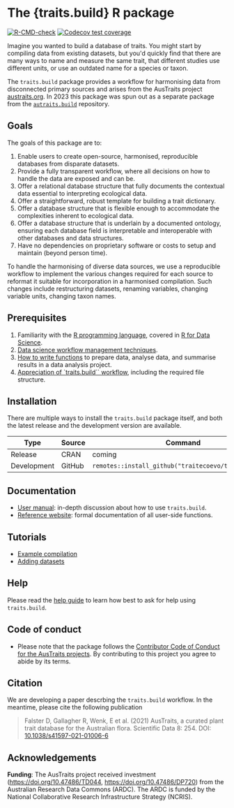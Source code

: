 
# The {traits.build} R package

<!-- badges: start -->
[![R-CMD-check](https://github.com/traitecoevo/traits.build/actions/workflows/R-CMD-check.yml/badge.svg)](https://github.com/traitecoevo/traits.build/actions/workflows/R-CMD-check.yml)
[![Codecov test coverage](https://codecov.io/gh/traitecoevo/traits.build/branch/develop/graph/badge.svg)](https://app.codecov.io/gh/traitecoevo/traits.build?branch=develop)
<!-- badges: end -->


Imagine you wanted to build a database of traits. You might start by compiling data from existing datasets, but you'd quickly find that there are many ways to name and measure the same trait, that different studies use different units, or use an outdated name for a species or taxon.

The `traits.build` package provides a workflow for harmonising data from 
disconnected primary sources and arises from the AusTraits project [austraits.org](https://austraits.org). In 2023 this package was spun out as a separate package from the [`autraits.build`](http://traitecoevo.github.io/austraits.build/) repository.

## Goals

The goals of this package are to:

1.  Enable users to create open-source, harmonised, reproducible databases from disparate datasets.
2.  Provide a fully transparent workflow, where all decisions on how to handle the data are exposed and can be.
3.  Offer a relational database structure that fully documents the contextual data essential to interpreting ecological data.
4.  Offer a straightforward, robust template for building a trait dictionary.
5.  Offer a database structure that is flexible enough to accommodate the complexities inherent to ecological data.
6.  Offer a database structure that is underlain by a documented ontology, ensuring each database field is interpretable and interoperable with other databases and data structures.
7. Have no dependencies on proprietary software or costs to setup and maintain (beyond person time).

To handle the harmonising of diverse data sources, we use a reproducible
workflow to implement the various changes required for each source to
reformat it suitable for incorporation in a harmonised compilation. Such changes include restructuring datasets, renaming variables, changing variable
units, changing taxon names.

## Prerequisites

1. Familiarity with the [R programming language](https://www.r-project.org/), covered in [R for Data Science](https://r4ds.had.co.nz/).
2. [Data science workflow management techniques](https://rstats.wtf/index.html).
3. [How to write functions](https://r4ds.had.co.nz/functions.html) to prepare data, analyse data, and summarise results in a data analysis project.
4. [Appreciation of `traits.build`` workflow](https://traitecoevo.github.io/traits.build-book/), including the required file structure.

## Installation 

There are multiple ways to install the `traits.build` package itself, and both the latest release and the development version are available.

| Type        | Source   | Command                                                           |
|-------------|----------|-------------------------------------------------------------------|
| Release     | CRAN     | coming                                     |
| Development | GitHub   | `remotes::install_github("traitecoevo/traits.build")`                     |

<!-- ## Get started in 5(?) minutes

The 5-minute video at <xxx> demonstrates the use of `traits.build` using an template example compilation. This template is also used in chapters
of the [user manual](https://traitecoevo.github.io/traits.build-book/).

-- [![](./man/figures/video.png)](XXX) -->
## Documentation

- [User manual](https://traitecoevo.github.io/traits.build-book/): in-depth
  discussion about how to use `traits.build`.
- [Reference website](http://traitecoevo.github.io/traits.build/): formal
  documentation of all user-side functions.

## Tutorials

- [Example compilation](https://traitecoevo.github.io/traits.build-book/tutorial_compilation.html)
- [Adding datasets](https://traitecoevo.github.io/traits.build-book/tutorial_datasets.html)

## Help

Please read the [help guide](https://traitecoevo.github.io/traits.build-book/help.html) to learn how best to ask for help using `traits.build`.

## Code of conduct

* Please note that the package follows the [Contributor Code of Conduct for the AusTraits projects](hhttp://traitecoevo.github.io/austraits.build/CODE_OF_CONDUCT.html). By contributing to this project you agree to abide by its terms.

## Citation

We are developing a paper descrbing the `traits.build` workflow. In the meantime, please cite the following publication

> Falster D, Gallagher R, Wenk, E et al. (2021) AusTraits, a curated plant trait 
database for the Australian flora. Scientific Data 8: 254. 
DOI: [10.1038/s41597-021-01006-6](http://doi.org/10.1038/s41597-021-01006-6)

## Acknowledgements

**Funding**: The AusTraits project received investment (<https://doi.org/10.47486/TD044>, <https://doi.org/10.47486/DP720>) from the Australian Research Data Commons (ARDC). The ARDC is funded by the National Collaborative Research Infrastructure Strategy (NCRIS).

